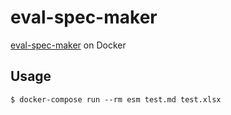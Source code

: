 # eval-spec-maker

[eval-spec-maker](https://github.com/ryuta46/eval-spec-maker.git) on Docker

## Usage

```
$ docker-compose run --rm esm test.md test.xlsx
```

